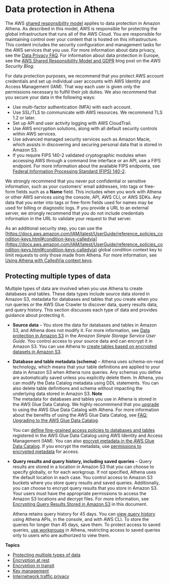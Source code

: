 # Data protection in Athena<a name="security-data-protection"></a>

The AWS [shared responsibility model](http://aws.amazon.com/compliance/shared-responsibility-model/) applies to data protection in Amazon Athena\. As described in this model, AWS is responsible for protecting the global infrastructure that runs all of the AWS Cloud\. You are responsible for maintaining control over your content that is hosted on this infrastructure\. This content includes the security configuration and management tasks for the AWS services that you use\. For more information about data privacy, see the [Data Privacy FAQ](http://aws.amazon.com/compliance/data-privacy-faq)\. For information about data protection in Europe, see the [AWS Shared Responsibility Model and GDPR](http://aws.amazon.com/blogs/security/the-aws-shared-responsibility-model-and-gdpr/) blog post on the *AWS Security Blog*\.

For data protection purposes, we recommend that you protect AWS account credentials and set up individual user accounts with AWS Identity and Access Management \(IAM\)\. That way each user is given only the permissions necessary to fulfill their job duties\. We also recommend that you secure your data in the following ways:
+ Use multi\-factor authentication \(MFA\) with each account\.
+ Use SSL/TLS to communicate with AWS resources\. We recommend TLS 1\.2 or later\.
+ Set up API and user activity logging with AWS CloudTrail\.
+ Use AWS encryption solutions, along with all default security controls within AWS services\.
+ Use advanced managed security services such as Amazon Macie, which assists in discovering and securing personal data that is stored in Amazon S3\.
+ If you require FIPS 140\-2 validated cryptographic modules when accessing AWS through a command line interface or an API, use a FIPS endpoint\. For more information about the available FIPS endpoints, see [Federal Information Processing Standard \(FIPS\) 140\-2](http://aws.amazon.com/compliance/fips/)\.

We strongly recommend that you never put confidential or sensitive information, such as your customers' email addresses, into tags or free\-form fields such as a **Name** field\. This includes when you work with Athena or other AWS services using the console, API, AWS CLI, or AWS SDKs\. Any data that you enter into tags or free\-form fields used for names may be used for billing or diagnostic logs\. If you provide a URL to an external server, we strongly recommend that you do not include credentials information in the URL to validate your request to that server\.

As an additional security step, you can use the [https://docs.aws.amazon.com/IAM/latest/UserGuide/reference_policies_condition-keys.html#condition-keys-calledvia](https://docs.aws.amazon.com/IAM/latest/UserGuide/reference_policies_condition-keys.html#condition-keys-calledvia) global condition context key to limit requests to only those made from Athena\. For more information, see [Using Athena with CalledVia context keys](security-iam-athena-calledvia.md)\.

## Protecting multiple types of data<a name="security-data-protection-types-of-data"></a>

Multiple types of data are involved when you use Athena to create databases and tables\. These data types include source data stored in Amazon S3, metadata for databases and tables that you create when you run queries or the AWS Glue Crawler to discover data, query results data, and query history\. This section discusses each type of data and provides guidance about protecting it\.
+ **Source data** – You store the data for databases and tables in Amazon S3, and Athena does not modify it\. For more information, see [Data protection in Amazon S3](https://docs.aws.amazon.com/AmazonS3/latest/dev/DataDurability.html) in the *Amazon Simple Storage Service User Guide*\. You control access to your source data and can encrypt it in Amazon S3\. You can use Athena to [create tables based on encrypted datasets in Amazon S3](creating-tables-based-on-encrypted-datasets-in-s3.md)\.
+ **Database and table metadata \(schema\)** – Athena uses schema\-on\-read technology, which means that your table definitions are applied to your data in Amazon S3 when Athena runs queries\. Any schemas you define are automatically saved unless you explicitly delete them\. In Athena, you can modify the Data Catalog metadata using DDL statements\. You can also delete table definitions and schema without impacting the underlying data stored in Amazon S3\. 
**Note**  
The metadata for databases and tables you use in Athena is stored in the AWS Glue Data Catalog\. We highly recommmend that you [upgrade](glue-upgrade.md) to using the AWS Glue Data Catalog with Athena\. For more information about the benefits of using the AWS Glue Data Catalog, see [FAQ: Upgrading to the AWS Glue Data Catalog](glue-faq.md)\.

  You can [define fine\-grained access policies to databases and tables](fine-grained-access-to-glue-resources.md) registered in the AWS Glue Data Catalog using AWS Identity and Access Management \(IAM\)\. You can also [encrypt metadata in the AWS Glue Data Catalog](https://docs.aws.amazon.com/glue/latest/dg/encrypt-glue-data-catalog.html)\. If you encrypt the metadata, use [permissions to encrypted metadata](encryption.md#glue-encryption) for access\.
+ **Query results and query history, including saved queries** – Query results are stored in a location in Amazon S3 that you can choose to specify globally, or for each workgroup\. If not specified, Athena uses the default location in each case\. You control access to Amazon S3 buckets where you store query results and saved queries\. Additionally, you can choose to encrypt query results that you store in Amazon S3\. Your users must have the appropriate permissions to access the Amazon S3 locations and decrypt files\. For more information, see [Encrypting Query Results Stored in Amazon S3](encrypting-query-results-stored-in-s3.md) in this document\. 

  Athena retains query history for 45 days\. You can [ view query history](querying.md#queries-viewing-history) using Athena APIs, in the console, and with AWS CLI\. To store the queries for longer than 45 days, save them\. To protect access to saved queries, [use workgroups](workgroups.md) in Athena, restricting access to saved queries only to users who are authorized to view them\.

**Topics**
+ [Protecting multiple types of data](#security-data-protection-types-of-data)
+ [Encryption at rest](encryption.md)
+ [Encryption in transit](encryption-in-transit.md)
+ [Key management](key-management.md)
+ [Internetwork traffic privacy](internetwork-traffic-privacy.md)